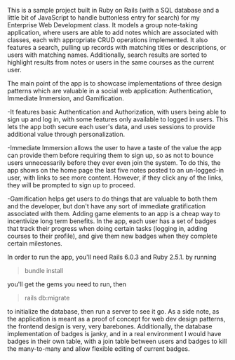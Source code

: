 This is a sample project built in Ruby on Rails (with a SQL database and a little bit of JavaScript to handle buttonless entry for search) for my Enterprise Web Development class. It models a group note-taking application, where users are able to add notes which are associated with classes, each with appropriate CRUD operations implemented.  It also features a search, pulling up records with matching titles or descriptions, or users with matching names. Additionally, search results are sorted to highlight results from notes or users in the same courses as the current user.

The main point of the app is to showcase implementations of three design patterns which are valuable in a social web application: Authentication, Immediate Immersion, and Gamification.

-It features basic Authentication and Authorization, with users being able to sign up and log in, with some features only available to logged in users. This lets the app both secure each user's data, and uses sessions to provide additional value through personalization.

-Immediate Immersion allows the user to have a taste of the value the app can provide them before requiring them to sign up, so as not to bounce users unnecessarily before they ever even join the system. To do this, the app shows on the home page the last five notes posted to an un-logged-in user, with links to see more content. However, if they click any of the links, they will be prompted to sign up to proceed.

-Gamification helps get users to do things that are valuable to both them and the developer, but don't have any sort of immediate gratification associated with them. Adding game elements to an app is a cheap way to incentivize long term benefits. In the app, each user has a set of badges that track their progress when doing certain tasks (logging in, adding courses to their profile), and give them new badges when they complete certain milestones.

In order to run the app, you'll need Rails 6.0.3 and Ruby 2.5.1. by running 

>bundle install

you'll get the gems you need to run, then 

>rails db:migrate

to initialize the database, then run a server to see it go. As a side note, as the application is meant as a proof of concept for web dev design patterns, the frontend design is very, very barebones. Additionally, the database implementation of badges is janky, and in a real environment I would have badges in their own table, with a join table between users and badges to kill the many-to-many and allow flexible editing of current badges.

